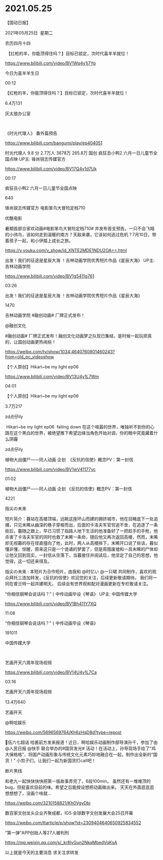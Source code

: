 ﻿#  2021.05.25
【国动日报】

2021年05月25日  星期二


农历四月十四


 【扛枪的羊，你能顶得住吗？】目标已锁定，次时代喜羊羊就位！

https://www.bilibili.com/video/BV1Wq4y1j7Yp




今日为喜羊羊生日

00:12

【扛枪的羊，你能顶得住吗？】目标已锁定，次时代喜羊羊就位！

6.4万131

灰太狼办公室

 




《时光代理人》 番外篇预告

https://www.bilibili.com/bangumi/play/ep404051

时光代理人
9.8 分
2.7万人
 3678万  265.8万
国创
疯狂丑小鸭2 六月一日儿童节全国点映 UP主: 锋尚锐志传媒官方

https://www.bilibili.com/video/BV17Q4y1d7Uk

00:17

疯狂丑小鸭2 六月一日儿童节全国点映

640

锋尚锐志传媒官方
电影笨鸟大冒险定档710

优酷电影                  


暑期首部合家欢动画#电影笨鸟大冒险定档710# 并发布首支预告。一只不会飞翔的小鸻鸟，该如何走到温暖的南方？天敌来袭，它该如何逃过危机？7月10日，带着孩子一起，和小伊踏上成长之旅。

https://v.youku.com/v_show/id_XNTE2MDE1NDU2OA==.html

出发！我们的征途是星辰大海 ！吉林动画学院优秀短片作品《星辰大海》 UP主: 吉林动画学院


https://www.bilibili.com/video/BV1g5411g761

03:26

出发！我们的征途是星辰大海 ！吉林动画学院优秀短片作品《星辰大海》

1470

吉林动画学院
#融创动画# 厂牌正式发布！

@融创文化  


#融创动画# 厂牌正式发布！融创文化动画梦之队现已集结，是时候一起玩把真的，让国创动画更热闹些！

https://weibo.com/tv/show/1034:4640760801460243?from=old_pc_videoshow

【个人原创】Hikari~be my light ep06

https://www.bilibili.com/video/BV13U4y1L7Wm

04:01

【个人原创】Hikari~be my light ep06

3.7万217

zd点仔ily

 Hikari~be my light ep06  falling down 在这个喧嚣的世界，唯独听不到你的心跳在这个黑白的世界，被绝望推下希望边缘当角色开始对调，你的眼中究竟藏着什么阴霾

zd点仔ily        

植物大战僵尸——同人动画 企划  《反抗的信使》概念PV：第一封信

https://www.bilibili.com/video/BV1wV41177yc

01:02

植物大战僵尸——同人动画 企划 《反抗的信使》概念PV：第一封信

4221

指尖の未来

短片简介：暮站在高楼顶端，远眺这座环山而建的拥挤城市，他在目睹底下一处追捕，只见末晞从幽深的巷子穿梭而出，后面的卡洛夫军官穷追不舍，在追逐了一条街后，暮随之跟上，早已习惯了指路人地下生活的他准备好了一把趁手的手枪，他杀害了卡洛夫军官的同时也救了末晞一条命，随后他又再次返回高楼，然而，末晞却无视暮的存在径直撞向了他，此时，两人从高楼摔下，末晞开口说了些话，暮似懂非懂，惊醒，原来这只是一个诡谲的梦罢了，但是周围废墟和一具末晞的尸体却让他又回到现实，一封信从空落下，当暮接住并阅读后，他坚定了自己的思想，他觉得，这一切还来得及。

指尖の未来 : 本短片为合作短片，由我和 @时忆い @一只珺 共同制作，喜欢的观众拜托三连加转发，《反抗的信使》欢迎您的关注，后续更新敬请期待。
我们将一同在普兰特一起共建明天。
后续会有世界观和配对漫画更新在专栏敬请关注。

“你相信钢琴会说话吗？”丨中传动画毕设《琴语》 UP主: 中国传媒大学

https://www.bilibili.com/video/BV1Bh411Y7XQ

11:08

“你相信钢琴会说话吗？”丨中传动画毕设《琴语》

191011

中国传媒大学

 

艺画开天六周年现场视频

https://www.bilibili.com/video/BV14U4y1L7Ca

03:16

艺画开天六周年现场视频

13.4万640

艺画开天

@啊哈娱乐 


https://weibo.com/5696569764/Kh6zHqD8d?type=repost

伍六七超话 哈酱前方发来报道！近日，啊哈娱乐动画制作部导演孙千，参加了由@人民日报 @快手 联合举办的#国货发光# 活动！在活动上，孙导现场手绘了“鸡大保格格”，将国产动画形象与传统文化元素巧妙地融合在一起，制作出全新的“国货！”
小剪子们，让我们一起为新国货打call吧！

断片黑线                


和老九一起快快快快把第一版故事弄完了，6段100min。
虽然还有一堆难顶的bug，但挺喜欢目前的味。希望之后能按设想把动画做出来。
天天在外面逛逛逛想想想了，没画个啥就…


https://weibo.com/3210158821/Kh0VgyDbi

数百家文创龙头企业齐聚成都，IGS·全球数字文创发展大会25日开幕

https://weibo.com/ttarticle/p/show?id=2309404640650925834552


“第一弹”APP创始人等27人被判刑

https://mp.weixin.qq.com/s/_kr8lyGun2NkqMbedVqKsA

以上就是今天的主要消息
求关注求转发
















